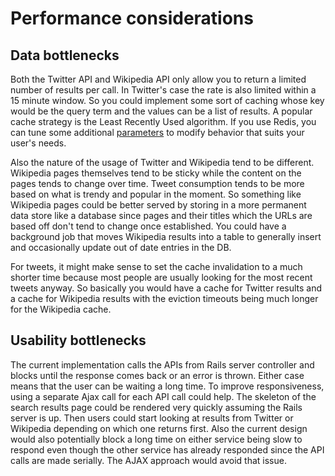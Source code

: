 # Performance considerations
## Data bottlenecks
Both the Twitter API and Wikipedia API only allow you to return a limited number of results per call.
In Twitter's case the rate is also limited within a 15 minute window.  So you could implement some sort
of caching whose key would be the query term and the values can be a list of results.  A popular cache
strategy is the Least Recently Used algorithm.  If you use Redis, you can tune some additional
[parameters](http://redis.io/topics/lru-cache) to modify behavior that suits your user's needs.

Also the nature of the usage of Twitter and Wikipedia tend to be different.  Wikipedia pages themselves tend
to be sticky while the content on the pages tends to change over time.  Tweet consumption tends to be more
based on what is trendy and popular in the moment.  So something like Wikipedia pages could be better
served by storing in a more permanent data store like a database since pages and their titles which the URLs
are based off don't tend to change once established.  You could have a background job that moves Wikipedia
results into a table to generally insert and occasionally update out of date entries in the DB.

For tweets, it might make sense to set the cache invalidation to a much shorter time because most people
are usually looking for the most recent tweets anyway.  So basically you would have a cache for Twitter results
and a cache for Wikipedia results with the eviction timeouts being much longer for the Wikipedia cache.

## Usability bottlenecks
The current implementation calls the APIs from Rails server controller and blocks until the response comes back
or an error is thrown.  Either case means that the user can be waiting a long time.  To improve responsiveness,
using a separate Ajax call for each API call could help.  The skeleton of the search results page could be rendered
very quickly assuming the Rails server is up.  Then users could start looking at results from Twitter or Wikipedia
depending on which one returns first.  Also the current design would also potentially block a long time on either
service being slow to respond even though the other service has already responded since the API calls are made
serially.  The AJAX approach would avoid that issue.  
